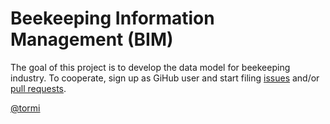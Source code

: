 # Beekeeping Information Management (BIM)

The goal of this project is to develop the data model for beekeeping industry. To cooperate, sign up as GiHub user and start filing [issues](https://github.com/honeymarket/BIM/issues) and/or [pull requests](https://github.com/honeymarket/BIM/pulls).

[@tormi](https://github.com/tormi)
